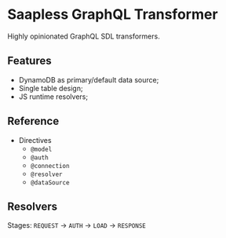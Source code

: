 # Saapless GraphQL Transformer

Highly opinionated GraphQL SDL transformers.

## Features

- DynamoDB as primary/default data source;
- Single table design;
- JS runtime resolvers;

## Reference

- Directives
  - `@model`
  - `@auth`
  - `@connection`
  - `@resolver`
  - `@dataSource`

## Resolvers

Stages: `REQUEST` -> `AUTH` -> `LOAD` -> `RESPONSE`
